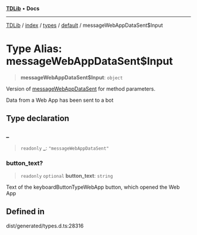 [**TDLib**](../../../../../../README.md) • **Docs**

***

[TDLib](../../../../../../modules.md) / [index](../../../../../README.md) / [types](../../../README.md) / [default](../README.md) / messageWebAppDataSent$Input

# Type Alias: messageWebAppDataSent$Input

> **messageWebAppDataSent$Input**: `object`

Version of [messageWebAppDataSent](messageWebAppDataSent.md) for method parameters.

Data from a Web App has been sent to a bot

## Type declaration

### \_

> `readonly` **\_**: `"messageWebAppDataSent"`

### button\_text?

> `readonly` `optional` **button\_text**: `string`

Text of the keyboardButtonTypeWebApp button, which opened the Web App

## Defined in

dist/generated/types.d.ts:28316
